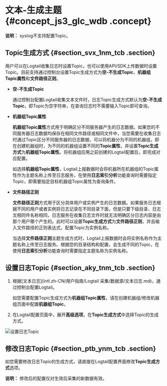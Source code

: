 # 文本-生成主题 {#concept_js3_glc_wdb .concept}

**说明：** syslog不支持配置Topic。

## Topic生成方式 {#section_svx_1nm_tcb .section}

用户可以在Logtail收集日志时设置Topic，也可以使用API/SDK上传数据时设置Topic。目前支持通过控制台设置Topic生成方式为**空-不生成Topic**、**机器组Topic属性**和**文件路径正则**。

-   **空-不生成Topic**

    通过控制台配置Logtail收集文本文件时，日志Topic生成方式默认为**空-不生成Topic**，即Topic为空字符串，在查询日志时不需要输入Topic即可查询。

-   **机器组Topic属性**

    **机器组Topic属性**方式用于明确区分不同服务器产生的日志数据。如果您的不同服务器日志数据均保存在相同文件路径或相同文件中，当您需要在收集日志时通过Topic区分不同服务器的日志数据，可以将机器分为不同的机器组，即在创建机器组时，为不同的机器组设置不同的**Topic属性**，并设置**Topic生成方式**为**机器组Topic属性**。将机器组应用之前创建的Logtail配置后，即完成对应配置。

    如选择**机器组Topic属性**，Logtail上报数据时会将机器所在机器组的Topic属性作为主题名称上传至日志服务，在使用**日志索引分析**功能查询时需要指定Topic，即需要指定目标机器组Topic属性为查询条件。

-   **文件路径正则**

    **文件路径正则**方式用于区分具体用户或实例产生的日志数据。如果服务日志根据不同的用户或者实例将日志记录在不同目录下面，但是只要下级目录、日志文相同件名称相同，日志服务在收集日志文件时就无法明确区分日志内容是由那个用户哪个产生的。此时可以设置**Topic生成方式**为**文件路径正则**，并且输入文件路径的正则表达式，配置Topic为实例名称。

    当选择**文件路径正则**主题生成方式时，Logtail上报数据时会将实例名称作为主题名称上传至日志服务。根据您的目录结构和配置，会生成不同的Topic，在使用**日志索引分析**功能查询时需要指定主题名称为实例名称。


## 设置日志Topic {#section_aky_tnm_tcb .section}

1.  根据[文本日志](intl.zh-CN/用户指南/Logtail 采集/数据源/文本日志.md)，通过控制台配置Logtail。

    如您需要配置Topic生成方式为**机器组Topic属性**，请在创建机器组/修改机器组页面中配置**机器组Topic**。

2.  在Logtail配置页面中，展开**高级选项**，在**Topic生成方式**中选择Topic的生成方式。

![](http://static-aliyun-doc.oss-cn-hangzhou.aliyuncs.com/assets/img/13066/2904_zh-CN.png "设置日志Topic")

## 修改日志Topic {#section_ptb_ynm_tcb .section}

如您需要修改日志Topic的生成方式，请直接在Logtail配置界面修改**Topic生成方式**选项。

**说明：** 修改后的配置仅对生效后采集的新数据有效。

